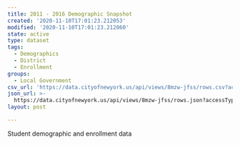 ```yaml
---
title: 2011 - 2016 Demographic Snapshot
created: '2020-11-10T17:01:23.212053'
modified: '2020-11-10T17:01:23.212060'
state: active
type: dataset
tags:
  - Demographics
  - District
  - Enrollment
groups:
  - Local Government
csv_url: 'https://data.cityofnewyork.us/api/views/8mzw-jfss/rows.csv?accessType=DOWNLOAD'
json_url: >-
  https://data.cityofnewyork.us/api/views/8mzw-jfss/rows.json?accessType=DOWNLOAD
layout: post

---
```

Student demographic and enrollment data
